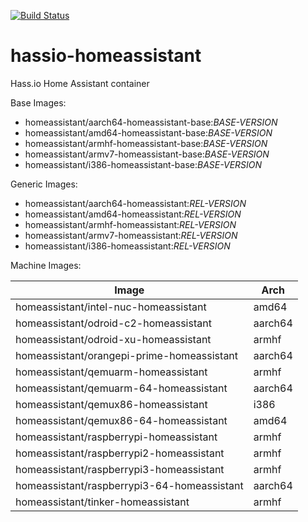 [![Build Status](https://dev.azure.com/home-assistant/Hass.io/_apis/build/status/hassio-homeassistant?branchName=master)](https://dev.azure.com/home-assistant/Hass.io/_build/latest?definitionId=9&branchName=master)

# hassio-homeassistant
Hass.io Home Assistant container

Base Images:
- homeassistant/aarch64-homeassistant-base:_BASE-VERSION_
- homeassistant/amd64-homeassistant-base:_BASE-VERSION_
- homeassistant/armhf-homeassistant-base:_BASE-VERSION_
- homeassistant/armv7-homeassistant-base:_BASE-VERSION_
- homeassistant/i386-homeassistant-base:_BASE-VERSION_

Generic Images:
- homeassistant/aarch64-homeassistant:_REL-VERSION_
- homeassistant/amd64-homeassistant:_REL-VERSION_
- homeassistant/armhf-homeassistant:_REL-VERSION_
- homeassistant/armv7-homeassistant:_REL-VERSION_
- homeassistant/i386-homeassistant:_REL-VERSION_

Machine Images:

| Image | Arch |
|-------|------|
| homeassistant/intel-nuc-homeassistant | amd64 |
| homeassistant/odroid-c2-homeassistant | aarch64 |
| homeassistant/odroid-xu-homeassistant | armhf |
| homeassistant/orangepi-prime-homeassistant | aarch64 |
| homeassistant/qemuarm-homeassistant | armhf |
| homeassistant/qemuarm-64-homeassistant | aarch64 |
| homeassistant/qemux86-homeassistant | i386 |
| homeassistant/qemux86-64-homeassistant | amd64 |
| homeassistant/raspberrypi-homeassistant | armhf |
| homeassistant/raspberrypi2-homeassistant | armhf |
| homeassistant/raspberrypi3-homeassistant | armhf |
| homeassistant/raspberrypi3-64-homeassistant | aarch64 |
| homeassistant/tinker-homeassistant | armhf |
